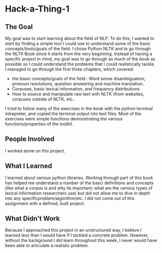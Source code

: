 # Hack-a-Thing-1

## The Goal
 My goal was to start learning about the field of NLP. To do this, I wanted to start by finding a simple tool I could use to understand some of the basic concepts/tools/goals of the field. I chose Python NLTK and to go through the NLTK Book since it starts from the very beginning. Instead of having a specific project in mind, my goal was to go through as much of the book as possible so I could understand the problems that I could realistically tackle. I managed to  go through the first three chapters, which covered:
 - the basic concepts/goals of the field : Word sense disambiguation, pronoun resolutions, question answering and machine translation.
 - Corpuses, basic lexical information, and frequency distributions
 - How to source and manipulate raw text with NLTK (from websites, corpuses outside of NLTK, etc..

I tried to follow many of the exercises in the book with the python terminal intrepreter, and copied the terminal output into text files. Most of the exercises were simple functions demonstrating the various functions/properties of the toolkit. 

## People Involved
I worked alone on this project.

## What I Learned
I learned about various python libraries. Working through part of this book has helped me understand a number of the basci definitions and concepts (like what a corpus is and why its important; what are the various types of lexical information researchers use) but did not allow me to dive in depth into any specificproblem/algorithm/etc. I did not come out of this assignment with a defined, built project.

## What Didn't Work
Because I approached this project in an unstructured way, I believe I learned less than I would have if I tackled a concrete problem. However, without the background I did learn throughout this week, I never would have been able to articulate a realistic problem. 

 
